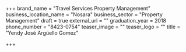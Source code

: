 +++
brand_name = "Travel Services Property Management"
business_location_name = "Nosara"
business_sector = "Property Management"
draft = true
external_url = ""
graduation_year = 2018
phone_number = "8423-0754"
teaser_image = ""
teaser_logo = ""
title = "Yendy José Argüello Gomez"

+++
